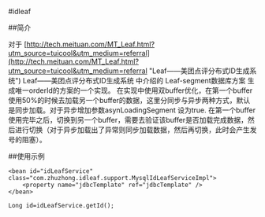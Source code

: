 #idleaf

##简介


对于 [http://tech.meituan.com/MT_Leaf.html?utm_source=tuicool&utm_medium=referral](http://tech.meituan.com/MT_Leaf.html?utm_source=tuicool&utm_medium=referral "Leaf——美团点评分布式ID生成系统") Leaf——美团点评分布式ID生成系统 中介绍的
Leaf-segment数据库方案 生成唯一orderId的方案的一个实现。
在实现中使用双buffer优化，在第一个buffer使用50%的时候去加载另一个buffer的数据，这里分同步与异步两种方式，默认是同步加载。对于异步增加参数asynLoadingSegment 设为true.
在第一个buffer使用完毕之后，切换到另一个buffer，需要去验证该buffer是否加载完成数据，然后进行切换（对于异步加载出了异常则同步加载数据，然后再切换，此时会产生发号的阻塞）。

##使用示例

    <bean id="idLeafService" class="com.zhuzhong.idleaf.support.MysqlIdLeafServiceImpl">
		<property name="jdbcTemplate" ref="jdbcTemplate" />
	</bean>

    Long id=idLeafService.getId();